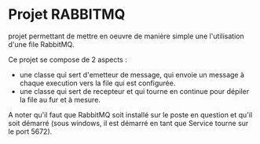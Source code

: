# Projet RABBITMQ

projet permettant de mettre en oeuvre de manière simple une l'utilisation d'une file RabbitMQ.

Ce projet se compose de 2 aspects :

- une classe qui sert d'emetteur de message, qui envoie un message à chaque execution vers la file qui est configurée.
- une classe qui sert de recepteur et qui tourne en continue pour dépiler la file au fur et à mesure.

A noter qu'il faut que RabbitMQ soit installé sur le poste en question et qu'il soit démarré
(sous windows, il est démarré en tant que Service tourne sur le port 5672).

